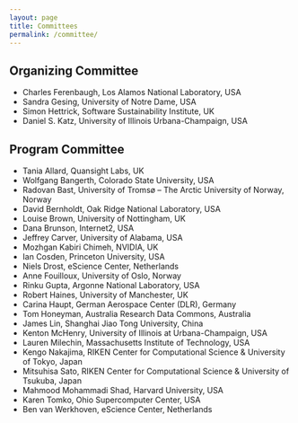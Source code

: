 ```yaml
---
layout: page
title: Committees
permalink: /committee/
---
```


## Organizing Committee

- Charles Ferenbaugh, Los Alamos National Laboratory, USA
- Sandra Gesing, University of Notre Dame, USA
- Simon Hettrick, Software Sustainability Institute, UK
- Daniel S. Katz, University of Illinois Urbana-Champaign, USA

## Program Committee

- Tania Allard, Quansight Labs, UK
- Wolfgang Bangerth, Colorado State University, USA
- Radovan Bast, University of Tromsø – The Arctic University of Norway, Norway
- David Bernholdt, Oak Ridge National Laboratory, USA
- Louise Brown, University of Nottingham, UK
- Dana Brunson, Internet2, USA
- Jeffrey Carver, University of Alabama, USA
- Mozhgan Kabiri Chimeh, NVIDIA, UK
- Ian Cosden, Princeton University, USA
- Niels Drost, eScience Center, Netherlands
- Anne Fouilloux, University of Oslo, Norway
- Rinku Gupta, Argonne National Laboratory, USA
- Robert Haines, University of Manchester, UK
- Carina Haupt, German Aerospace Center (DLR), Germany
- Tom Honeyman, Australia Research Data Commons, Australia
- James Lin, Shanghai Jiao Tong University, China
- Kenton McHenry, University of Illinois at Urbana-Champaign, USA
- Lauren Milechin, Massachusetts Institute of Technology, USA
- Kengo Nakajima,  RIKEN Center for Computational Science & University of Tokyo, Japan
- Mitsuhisa Sato, RIKEN Center for Computational Science & University of Tsukuba, Japan
- Mahmood Mohammadi Shad, Harvard University, USA
- Karen Tomko, Ohio Supercomputer Center, USA
- Ben van Werkhoven, eScience Center, Netherlands

